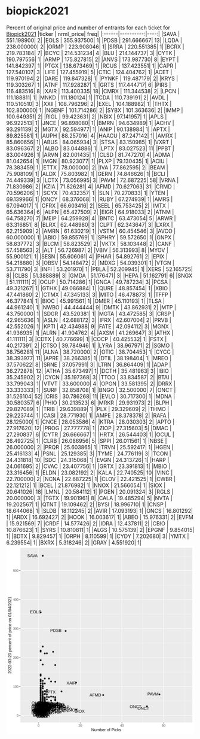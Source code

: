 # biopick2021
Percent of original price and number of entrants for each ticket for [Biopick2021](https://twitter.com/hashtag/Biopick2021)
|ticker | nrml_price| freq|
|:------|----------:|----:|
|SAVA   | 551.198900|    2|
|EOLS   | 355.937500|    1|
|PDSB   | 291.666667|   13|
|LQDA   | 238.000000|    2|
|ORMP   | 223.908046|    1|
|SRRA   | 220.551385|    1|
|BCRX   | 219.783184|    7|
|BCYC   | 214.531234|    4|
|BLU    | 214.144737|    3|
|CYTK   | 190.797556|    1|
|ARMP   | 175.827815|    2|
|ANVS   | 173.987730|    8|
|EYPT   | 141.842397|    1|
|PTGX   | 138.673469|    1|
|RCUS   | 137.423551|    1|
|CAPR   | 127.540107|    3|
|LIFE   | 127.455919|    5|
|CTIC   | 124.404762|    1|
|ACET   | 119.970194|    2|
|DARE   | 119.847328|    1|
|PYNKF  | 119.487179|    2|
|KRYS   | 119.303267|    1|
|ATNF   | 117.928287|    1|
|GRTS   | 117.444717|    6|
|PIRS   | 116.483516|    8|
|XAIR   | 113.400335|   18|
|CMRX   | 111.344538|    2|
|LPCN   | 111.188811|    1|
|MNKD   | 111.180124|    1|
|TCDA   | 110.739191|    2|
|AVDL   | 110.510510|    3|
|XXII   | 108.796296|    2|
|EXEL   | 104.188982|    1|
|THTX   | 102.800000|    1|
|NGENF  | 101.714286|    2|
|SYBX   | 101.363636|    2|
|IMMP   | 100.649351|    2|
|RIGL   |  99.423631|    2|
|NBIX   |  97.141957|    1|
|APLS   |  96.922513|    1|
|JNCE   |  96.898080|    1|
|BMRN   |  94.634989|    1|
|ACHV   |  93.291139|    2|
|MGTX   |  92.594977|    1|
|ANIP   |  90.138984|    1|
|APTX   |  89.825581|    1|
|AUPH   |  88.257016|    4|
|HAACU  |  87.247142|    1|
|AMRX   |  85.860656|    1|
|ABUS   |  84.065934|    3|
|STSA   |  83.150985|    1|
|VXRT   |  83.096367|    2|
|ALBO   |  83.044886|    1|
|LPTX   |  83.027523|   11|
|PPBT   |  83.004926|    1|
|ARVN   |  82.001435|    1|
|CLSD   |  81.747270|    4|
|ADMA   |  81.042654|    1|
|IMGN   |  80.923077|    1|
|PLXP   |  79.130435|    1|
|ACIU   |  78.383459|    1|
|ETTX   |  78.000000|    2|
|IVA    |  77.862595|    2|
|BEAM   |  75.908109|    1|
|ALDX   |  75.803982|    1|
|GERN   |  74.846626|    1|
|BCLI   |  74.449339|    3|
|LCTX   |  73.056995|    3|
|PAVM   |  72.687225|   58|
|VRNA   |  71.830986|    2|
|KZIA   |  71.826281|    4|
|AFMD   |  70.627063|   31|
|CRMD   |  70.596206|    1|
|SCYX   |  70.432357|    1|
|SLN    |  70.270833|    1|
|YTEN   |  69.139966|    1|
|ONCY   |  68.376068|    1|
|RUBY   |  67.274939|    1|
|AMRS   |  67.094017|    1|
|CFRX   |  66.603416|    2|
|SEEL   |  65.753425|    2|
|IMTX   |  65.636364|    6|
|ALPN   |  65.427509|    2|
|EIGR   |  64.918033|    2|
|ATNM   |  64.758270|    7|
|MEIP   |  64.259928|    4|
|BNTC   |  63.473054|    5|
|ARWR   |  63.316851|    8|
|BLRX   |  62.448980|    3|
|CLPT   |  62.343647|    3|
|LXRX   |  62.215909|    2|
|AMRN   |  61.630219|    1|
|VSTM   |  60.454546|    3|
|AVCO   |  60.000000|    1|
|ABIO   |  59.855769|    1|
|SPHRY  |  59.572650|    1|
|GNPX   |  58.837772|    3|
|BLCM   |  58.823529|    2|
|VKTX   |  58.103448|    2|
|CANF   |  57.458563|    2|
|ALT    |  56.726987|    2|
|VBIV   |  56.313993|    8|
|MYOV   |  55.900121|    1|
|SESN   |  55.606061|    4|
|PHAR   |  54.892761|    2|
|EPIX   |  54.218880|    3|
|OBSV   |  54.148472|    2|
|MDXG   |  54.039301|    1|
|VTGN   |  53.711790|    3|
|INFI   |  53.201970|    1|
|PBLA   |  52.209945|    1|
|XERS   |  52.165725|    8|
|CLBS   |  51.388889|    3|
|GMDA   |  51.176471|    3|
|HEPA   |  51.162791|    6|
|SNGX   |  51.111111|    2|
|OCUP   |  50.714286|    1|
|GNCA   |  49.787234|    3|
|PCSA   |  49.321267|    1|
|GTHX   |  49.086884|    1|
|QURE   |  48.857454|    1|
|XBIO   |  47.441860|    2|
|CTMX   |  47.345133|    3|
|MITO   |  46.478873|    1|
|TFFP   |  46.377841|    1|
|BIOC   |  45.991561|    1|
|OMER   |  45.110193|    1|
|TLSA   |  44.961240|    1|
|NWBO   |  44.444444|    9|
|DMTK   |  43.862931|    2|
|MTP    |  43.750000|    1|
|SDGR   |  43.520381|    1|
|MGTA   |  43.472585|    3|
|CRSP   |  42.965636|    1|
|ASLN   |  42.688172|    3|
|IFRX   |  42.607004|    2|
|PRVB   |  42.552026|    1|
|KPTI   |  42.434988|    9|
|FATE   |  42.094112|    3|
|MGNX   |  41.936935|    1|
|ALRN   |  41.904762|    4|
|AXSM   |  41.269647|    3|
|ATHX   |  41.111111|    3|
|CDTX   |  40.776699|    1|
|COCP   |  40.425532|    1|
|FSTX   |  40.217391|    2|
|CTSO   |  39.784946|    1|
|LYRA   |  38.967971|    2|
|SGMO   |  38.756281|   11|
|ALNA   |  38.720000|    2|
|OTIC   |  38.704453|    1|
|CYCC   |  38.393977|   11|
|APRE   |  38.266385|    1|
|DTIL   |  38.198404|    1|
|MREO   |  37.570622|    8|
|SRNE   |  37.057991|    3|
|LTRN   |  36.864409|    1|
|ADAP   |  36.272878|   12|
|ATHA   |  35.673497|    1|
|DCTH   |  35.481963|    3|
|IBIO   |  35.245902|    2|
|CYCN   |  35.197368|    3|
|TTOO   |  33.834587|    2|
|BTAI   |  33.799043|    1|
|VTVT   |  33.600000|    4|
|OPGN   |  33.581395|    2|
|DRRX   |  33.333333|    1|
|SURF   |  32.858708|    1|
|BNGO   |  32.500000|    7|
|ONCT   |  31.526104|   52|
|CRIS   |  30.786268|   11|
|EVLO   |  30.717300|    1|
|MDNA   |  30.580357|    6|
|PHIO   |  30.213523|    6|
|MRKR   |  29.931973|    2|
|BLPH   |  29.827089|    1|
|TRIB   |  29.639889|    1|
|PLX    |  29.329609|    2|
|THMO   |  29.223744|    1|
|CASI   |  28.771930|    1|
|AMPE   |  28.378378|    2|
|RAFA   |  28.125000|    1|
|CNCE   |  28.053586|    4|
|KTRA   |  28.030303|    2|
|APTO   |  27.917620|   12|
|PROG   |  27.777778|    1|
|ZIOP   |  27.315603|    5|
|DMAC   |  27.290837|    6|
|CYTR   |  26.666667|    1|
|HRTX   |  26.544403|    1|
|OCUL   |  26.492725|    1|
|CLRB   |  26.086956|    5|
|SPPI   |  26.011561|    1|
|NBSE   |  26.000000|    2|
|PRQR   |  25.603865|    1|
|TRVN   |  25.592417|    1|
|HGEN   |  25.416133|    4|
|PSNL   |  25.129385|    3|
|TYME   |  24.776119|    3|
|TCON   |  24.431818|   10|
|SDC    |  24.315068|    1|
|EVGN   |  24.313726|    1|
|HARP   |  24.061695|    2|
|CVAC   |  23.407756|    1|
|GRTX   |  23.391813|    1|
|MBIO   |  23.316456|    1|
|ELDN   |  23.082192|    2|
|KALA   |  22.740525|   10|
|VINC   |  22.700000|    2|
|NCNA   |  22.687225|    1|
|CLOV   |  22.421525|    1|
|CWBR   |  22.121212|    1|
|BCEL   |  21.876982|    1|
|NNOX   |  21.566054|    1|
|SIOX   |  20.641026|   18|
|LMNL   |  20.584112|    1|
|PGEN   |  20.091324|    3|
|RGLS   |  20.000000|    3|
|TGTX   |  19.901961|    8|
|CALA   |  19.485294|    5|
|NVTA   |  19.202567|    1|
|QTNT   |  19.109462|    2|
|BYSI   |  18.996710|    1|
|CNSP   |  18.644068|    1|
|SLDB   |  18.112245|    2|
|AVIR   |  17.093193|    1|
|ONCS   |  16.801292|    1|
|ARDX   |  16.692427|    2|
|HOOK   |  16.003617|    1|
|ABEO   |  15.976331|    2|
|EVFM   |  15.921569|    7|
|CRDF   |  14.577426|    2|
|IDRA   |  12.437811|    2|
|CBIO   |  10.876623|    1|
|SYRS   |  10.810811|    1|
|ALGS   |  10.575139|    2|
|EPGNF  |   9.854015|    1|
|BDTX   |   9.829457|    1|
|ORPH   |   8.110599|    1|
|CYDY   |   7.202680|    3|
|YMTX   |   6.239554|    1|
|BXRX   |   5.318246|    2|
|GRAY   |   4.551920|    1|
![retvspicks](biopicks.png?raw=true)
